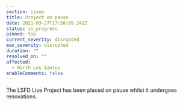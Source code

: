 ```yaml
---
section: issue
title: Project on pause
date: 2021-03-27T17:58:09.242Z
status: in_progress
pinned: top
current_severity: disrupted
max_severity: disrupted
duration: ""
resolved_on: ""
affected:
  - North Los Santos
enableComments: false
---
```

The LSFD Live Project has been placed on pause whilst it undergoes renovations.